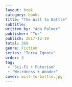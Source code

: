 ```yaml
---
layout: book
category: books
title: "The Will to Battle"
subtitle: 
written_by: "Ada Palmer"
publisher: "Tor"
publish: 2017-12-19
total: 368
genre: Fiction
series: "Terra Ignota"
order: 3
tag: 
 - "Sci-Fi + Futurism"
 - "Weirdness + Wonder"
cover: will-to-battle.jpg
---
```




